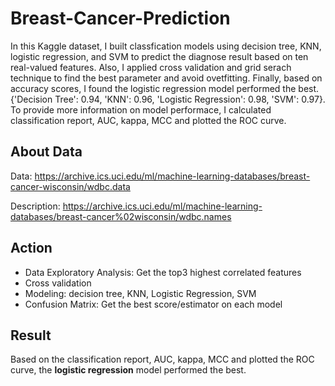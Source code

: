 # Breast-Cancer-Prediction

In this Kaggle dataset, I built classfication models using decision tree, KNN, logistic regression, and SVM to predict the diagnose result based on ten real-valued features. Also, I applied cross validation and grid serach technique to find the best parameter and avoid ovetfitting. Finally, based on accuracy scores, I found the logistic regression model performed the best. {'Decision Tree': 0.94, 'KNN': 0.96, 'Logistic Regression': 0.98, 'SVM': 0.97}. To provide more information on model performace, I calculated classification report, AUC, kappa, MCC and plotted the ROC curve.

## About Data
Data: https://archive.ics.uci.edu/ml/machine-learning-databases/breast-cancer-wisconsin/wdbc.data

Description: https://archive.ics.uci.edu/ml/machine-learning-databases/breast-cancer%02wisconsin/wdbc.names

## Action
- Data Exploratory Analysis: Get the top3 highest correlated features
- Cross validation
- Modeling: decision tree, KNN, Logistic Regression, SVM
- Confusion Matrix: Get the best score/estimator on each model

## Result
Based on the classification report, AUC, kappa, MCC and plotted the ROC curve, the **logistic regression** model performed the best.

